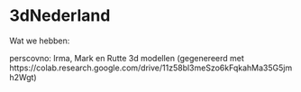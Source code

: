 # 3dNederland

Wat we hebben:
<p>
perscovno: Irma, Mark en Rutte 3d modellen (gegenereerd met https://colab.research.google.com/drive/11z58bl3meSzo6kFqkahMa35G5jmh2Wgt)
</p>
